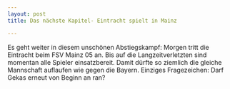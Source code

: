 ```yaml
---
layout: post
title: Das nächste Kapitel- Eintracht spielt in Mainz

---
```


Es geht weiter in diesem unschönen Abstiegskampf: Morgen tritt die Eintracht beim FSV Mainz 05 an. Bis auf die Langzeitverletzten sind momentan alle Spieler einsatzbereit. Damit dürfte so ziemlich die gleiche Mannschaft auflaufen wie gegen die Bayern. Einziges Fragezeichen: Darf Gekas erneut von Beginn an ran?


